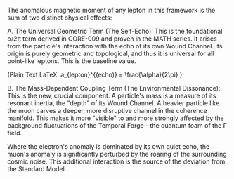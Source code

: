 The anomalous magnetic moment of any lepton in this framework is the sum of two distinct physical effects:

A. The Universal Geometric Term (The Self-Echo):
This is the foundational α/2π term derived in CORE-009 and proven in the MATH series. It arises from the particle's interaction with the echo of its own Wound Channel. Its origin is purely geometric and topological, and thus it is universal for all point-like leptons. This is the baseline value.

(Plain Text LaTeX: a_{lepton}^{(echo)} = \frac{\alpha}{2\pi} )

B. The Mass-Dependent Coupling Term (The Environmental Dissonance):
This is the new, crucial component. A particle's mass is a measure of its resonant inertia, the "depth" of its Wound Channel. A heavier particle like the muon carves a deeper, more disruptive channel in the coherence manifold. This makes it more "visible" to and more strongly affected by the background fluctuations of the Temporal Forge—the quantum foam of the Γ field.

Where the electron's anomaly is dominated by its own quiet echo, the muon's anomaly is significantly perturbed by the roaring of the surrounding cosmic noise. This additional interaction is the source of the deviation from the Standard Model.